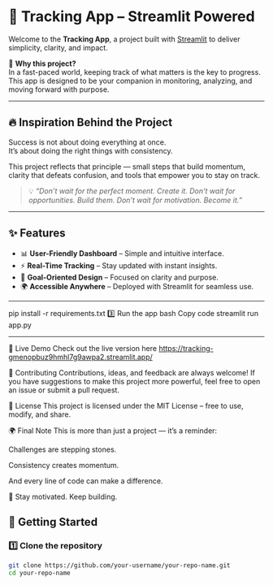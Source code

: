 # 🚀 Tracking App – Streamlit Powered  

Welcome to the **Tracking App**, a project built with [Streamlit](https://streamlit.io) to deliver simplicity, clarity, and impact.  

🌟 **Why this project?**  
In a fast-paced world, keeping track of what matters is the key to progress. This app is designed to be your companion in monitoring, analyzing, and moving forward with purpose.  

---

## 🔥 Inspiration Behind the Project  
Success is not about doing everything at once.  
It’s about doing the right things with consistency.  

This project reflects that principle — small steps that build momentum, clarity that defeats confusion, and tools that empower you to stay on track.  

> 💡 *“Don’t wait for the perfect moment. Create it. Don’t wait for opportunities. Build them. Don’t wait for motivation. Become it.”*  

---

## ✨ Features  
- 📊 **User-Friendly Dashboard** – Simple and intuitive interface.  
- ⚡ **Real-Time Tracking** – Stay updated with instant insights.  
- 🎯 **Goal-Oriented Design** – Focused on clarity and purpose.  
- 🌍 **Accessible Anywhere** – Deployed with Streamlit for seamless use.  

---

pip install -r requirements.txt
3️⃣ Run the app
bash
Copy code
streamlit run app.py

---

🌟 Live Demo
Check out the live version here 
https://tracking-gmenopbuz9hmhl7g9awpa2.streamlit.app/

🤝 Contributing
Contributions, ideas, and feedback are always welcome!
If you have suggestions to make this project more powerful, feel free to open an issue or submit a pull request.

📜 License
This project is licensed under the MIT License – free to use, modify, and share.

🌍 Final Note
This is more than just a project — it’s a reminder:

Challenges are stepping stones.

Consistency creates momentum.

And every line of code can make a difference.

🚀 Stay motivated. Keep building. 









## 🚀 Getting Started  

### 1️⃣ Clone the repository  
```bash
git clone https://github.com/your-username/your-repo-name.git
cd your-repo-name
